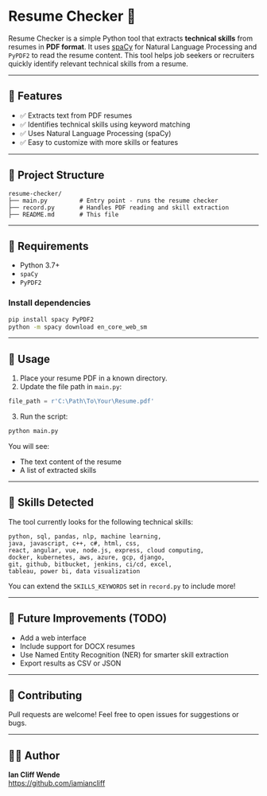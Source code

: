 
# Resume Checker 📄

Resume Checker is a simple Python tool that extracts **technical skills** from resumes in **PDF format**. It uses [spaCy](https://spacy.io/) for Natural Language Processing and `PyPDF2` to read the resume content. This tool helps job seekers or recruiters quickly identify relevant technical skills from a resume.

---

## 🚀 Features

- ✅ Extracts text from PDF resumes  
- ✅ Identifies technical skills using keyword matching  
- ✅ Uses Natural Language Processing (spaCy)  
- ✅ Easy to customize with more skills or features  

---

## 📂 Project Structure

```
resume-checker/
├── main.py         # Entry point - runs the resume checker
├── record.py       # Handles PDF reading and skill extraction
├── README.md       # This file
```

---

## 🔧 Requirements

- Python 3.7+
- `spaCy`
- `PyPDF2`

### Install dependencies

```bash
pip install spacy PyPDF2
python -m spacy download en_core_web_sm
```

---

## 📄 Usage

1. Place your resume PDF in a known directory.  
2. Update the file path in `main.py`:

```python
file_path = r'C:\Path\To\Your\Resume.pdf'
```

3. Run the script:

```bash
python main.py
```

You will see:
- The text content of the resume
- A list of extracted skills

---

## 🧠 Skills Detected

The tool currently looks for the following technical skills:

```
python, sql, pandas, nlp, machine learning,
java, javascript, c++, c#, html, css,
react, angular, vue, node.js, express, cloud computing,
docker, kubernetes, aws, azure, gcp, django,
git, github, bitbucket, jenkins, ci/cd, excel,
tableau, power bi, data visualization
```

You can extend the `SKILLS_KEYWORDS` set in `record.py` to include more!

---

## 📌 Future Improvements (TODO)

- Add a web interface   
- Include support for DOCX resumes  
- Use Named Entity Recognition (NER) for smarter skill extraction  
- Export results as CSV or JSON  

---

## 🤝 Contributing

Pull requests are welcome! Feel free to open issues for suggestions or bugs.

---

## 👨‍💻 Author

**Ian Cliff Wende**  
https://github.com/iamiancliff
